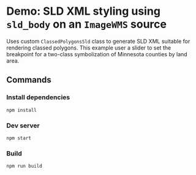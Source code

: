 # Demo: SLD XML styling using `sld_body` on an `ImageWMS` source

Uses custom `ClassedPolygonsSld` class to generate SLD XML suitable for
rendering classed polygons. This example user a slider to set the
breakpoint for a two-class symbolization of Minnesota counties by
land area.

## Commands

### Install dependencies
```
npm install
```

### Dev server
```
npm start
```

### Build
```
npm run build
```
